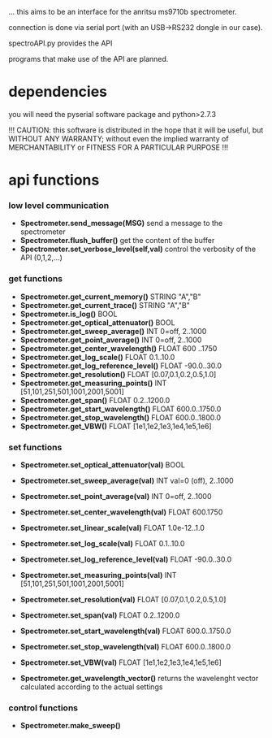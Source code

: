 ... this aims to be an interface for the anritsu ms9710b spectrometer.

connection is done via serial port (with an USB->RS232 dongle in our case).

spectroAPI.py provides the API

programs that make use of the API are planned.

# dependencies 
you will need the pyserial software package and python>2.7.3

!!! CAUTION: this software is distributed in the hope that it will be useful, but WITHOUT ANY WARRANTY; without even the implied warranty of MERCHANTABILITY or FITNESS FOR A PARTICULAR PURPOSE !!!


# api functions 


### low level communication 

* **Spectrometer.send_message(MSG)**          send a message to the spectrometer
* **Spectrometer.flush_buffer()**		get the content of the buffer
* **Spectrometer.set\_verbose\_level(self,val)** control the verbosity of the API (0,1,2,...)

### get functions

* **Spectrometer.get\_current\_memory()**       STRING     "A","B"
* **Spectrometer.get\_current\_trace()**        STRING     "A","B"
* **Spectrometer.is_log()**			BOOL
* **Spectrometer.get\_optical\_attenuator()**   BOOL
* **Spectrometer.get_sweep_average()**	INT   0=off, 2..1000
* **Spectrometer.get\_point\_average()**	INT   0=off, 2..1000
* **Spectrometer.get\_center\_wavelength()**    FLOAT 600 ..1750
* **Spectrometer.get\_log\_scale()** FLOAT 0.1..10.0
* **Spectrometer.get\_log\_reference\_level()** FLOAT -90.0..30.0
* **Spectrometer.get\_resolution()** FLOAT [0.07,0.1,0.2,0.5,1.0]
* **Spectrometer.get\_measuring\_points()** INT [51,101,251,501,1001,2001,5001]
* **Spectrometer.get\_span()** FLOAT 0.2..1200.0
* **Spectrometer.get\_start\_wavelength()** FLOAT 600.0..1750.0
* **Spectrometer.get\_stop\_wavelength()** FLOAT 600.0..1800.0
* **Spectrometer.get\_VBW()** FLOAT [1e1,1e2,1e3,1e4,1e5,1e6]

### set functions  
* **Spectrometer.set\_optical\_attenuator(val)**   BOOL
* **Spectrometer.set\_sweep\_average(val)**     INT val=0 (off), 2..1000
* **Spectrometer.set\_point\_average(val)**	INT   0=off, 2..1000
* **Spectrometer.set\_center\_wavelength(val)** FLOAT 600.1750
* **Spectrometer.set\_linear\_scale(val)** FLOAT 1.0e-12..1.0 
* **Spectrometer.set\_log\_scale(val)** FLOAT 0.1..10.0
* **Spectrometer.set\_log\_reference\_level(val)** FLOAT -90.0..30.0
* **Spectrometer.set\_measuring\_points(val)** INT [51,101,251,501,1001,2001,5001]
* **Spectrometer.set\_resolution(val)** FLOAT [0.07,0.1,0.2,0.5,1.0]
* **Spectrometer.set\_span(val)** FLOAT 0.2..1200.0
* **Spectrometer.set\_start\_wavelength(val)** FLOAT 600.0..1750.0
* **Spectrometer.set\_stop\_wavelength(val)** FLOAT 600.0..1800.0
* **Spectrometer.set\_VBW(val)** FLOAT [1e1,1e2,1e3,1e4,1e5,1e6]

* **Spectrometer.get\_wavelength\_vector()** returns the wavelenght vector calculated according to the actual settings
### control functions 
* **Spectrometer.make\_sweep()**
